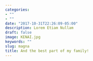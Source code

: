 ```yaml
---
categories:
- ""
- ""
date: "2017-10-31T22:26:09-05:00"
description: Lorem Etiam Nullam
draft: false
image: KENAI.jpg
keywords: ""
slug: magna
title: And the best part of my family!
---
```

